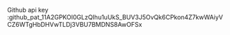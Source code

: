 Github api  key :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